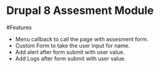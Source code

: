 # Drupal 8 Assesment Module

#Features
* Menu callback to call the page with assesment form.
* Custom Form to take the user input for name.
* Add alert after form submit with user value.
* Add Logs after form submit with user value.

